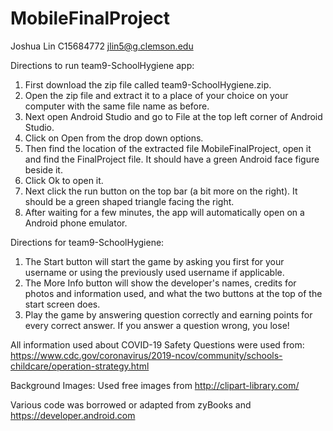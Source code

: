 # MobileFinalProject
Joshua Lin C15684772 jlin5@g.clemson.edu

Directions to run team9-SchoolHygiene app:
1. First download the zip file called team9-SchoolHygiene.zip.
2. Open the zip file and extract it to a place of your choice on your computer with the same file name as before.
3. Next open Android Studio and go to File at the top left corner of Android Studio.
4. Click on Open from the drop down options.
5. Then find the location of the extracted file MobileFinalProject, open it and find the FinalProject file.
	It should have a green Android face figure beside it.
6. Click Ok to open it.
7. Next click the run button on the top bar (a bit more on the right). It should be a green shaped triangle facing the right.
8. After waiting for a few minutes, the app will automatically open on a Android phone emulator.

Directions for team9-SchoolHygiene:
1. The Start button will start the game by asking you first for your username or using the previously used username if applicable.
2. The More Info button will show the developer's names, credits for photos and information used, and what the two buttons at the top of the start screen does.
3. Play the game by answering question correctly and earning points for every correct answer. If you answer a question wrong, you lose!

All information used about COVID-19 Safety Questions were used from: https://www.cdc.gov/coronavirus/2019-ncov/community/schools-childcare/operation-strategy.html

Background Images: Used free images from http://clipart-library.com/

Various code was borrowed or adapted from zyBooks and https://developer.android.com
